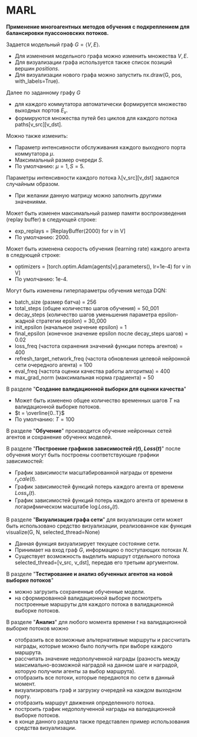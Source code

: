 # MARL
**Применение многоагентных методов обучения с подкреплением для балансировки пуассоновских потоков.**

Задается модельный граф $G=\langle V,E \rangle$. 
* Для изменения модельного графа можно изменить множества $V, E$. 
* Для визуализации графа используется также список позиций вершин $\textit{positions}$.
* Для визуализации нового графа можно запустить nx.draw(G, pos, with_labels=True).

Далее по заданному графу $G$ 
* для каждого коммутатора автоматически формируется множество выходных портов $E_v$.
* формируются множества путей без циклов для каждого потока paths[v_src][v_dst].

Можно также изменить: 
* Параметр интенсивности обслуживания каждого выходного порта коммутатора $μ$.
* Максимальный размер очереди $S$.
* По умолчанию: $μ = 1, S = 5$.

Параметры интенсивности каждого потока λ[v_src][v_dst] задаются случайным образом.
* При желании данную матрицу можно заполнить другими значениями.

Может быть изменен максимальный размер памяти воспроизведения (replay buffer) в следующей строке:
* exp_replays = [ReplayBuffer(2000) for v in V]
* По умолчанию: 2000.

Может быть изменена скорость обучения (learning rate) каждого агента в следующей строке:
* optimizers = [torch.optim.Adam(agents[v].parameters(), lr=1e-4) for v in V]
* По умолчанию: 1e-4.

Могут быть изменены гиперпараметры обучения метода DQN:
* batch_size (размер батча) = 256
* total_steps (общее количество шагов обучения) = 50_001
* decay_steps (количество шагов уменьшения параметра epsilon-жадной стратегии epsilon) = 30_000
* init_epsilon (начальное значение epsilon) = 1
* final_epsilon (конечное значение epsilon после decay_steps шагов) = 0.02
* loss_freq (частота охранения значений функции потерь агентов) = 400
* refresh_target_network_freq (частота обновления целевой нейронной сети очередного агента) = 100
* eval_freq (частота оценки качества работы алгоритма) = 400
* max_grad_norm (максимальная норма градиента) = 50

В разделе "**Создание валидационной выборки для оценки качества**"
* Может быть изменено общее количество временных шагов $T$ на валидационной выборке потоков.
* $t = \overline{0..T}$
* По умолчанию: $T = 100$

В разделе "**Обучение**" производится обучение нейронных сетей агентов и сохранение обученнх моделей.

В разделе "**Построение графиков зависимостей $r(t)$, $Loss(t)$**" после обучения могут быть построены соответствующие графики зависимостей:
* График зависимости масштабированной награды от времени $r_scale(t)$.
* График зависимостей функций потерь каждого агента от времени $Loss_v(t)$.
* График зависимостей функций потерь каждого агента от времени в логарифмическом масштабе $\log Loss_v(t)$.

В разделе "**Визуализация графа сети**" для визуализации сети может быть использовано средство визуализации, реализованное как функция visualize(G, N, selected_thread=None)
* Данная функция визуализирует текущее состояние сети. 
* Принимает на вход граф $G$, информацию о поступающих потоках $N$.
* Существует  возможность выделить маршрут отдельного потока selected_thread=[v_src, v_dst], передав его третьим аргументом.

В разделе "**Тестирование и анализ обученных агентов на новой выборке потоков**"
* можно загрузить сохраненные обученные модели.
* на сформированной валидационной выборке посмотреть построенные маршруты для каждого потока в валидационной выборке потоков.

В разделе "**Анализ**" для любого момента времени $t$ на валидационной выборке потоков можно
* отобразить все возможные альтернативные маршруты и рассчитать награды, которые можно было получить при выборе каждого маршрута.
* рассчитать значение недополученной награды (разность между максимально-возможной наградой на данном шаге и наградой, которую получили агенты за выбор маршрута).
* отобразить все потоки, которые передаются по сети в данный момент.
* визуализировать граф и загрузку очередей на каждом выходном порту.
* отобразить маршрут движения определенного потока.
* построить график недополученной награды на валидационной выборке потоков.
* в конце данного раздела также представлен пример использования средства визуализации.
